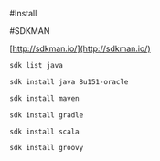 #Install

#SDKMAN

[http://sdkman.io/](http://sdkman.io/)

```sh
sdk list java

sdk install java 8u151-oracle

sdk install maven

sdk install gradle

sdk install scala

sdk install groovy
```
